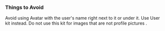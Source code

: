 ### Things to Avoid

Avoid using Avatar with the user's name right next to it or under it. Use User kit instead. Do not use this kit for images that are not profile pictures .
